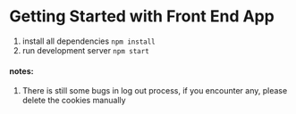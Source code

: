 # Getting Started with Front End App

1. install all dependencies `npm install`
2. run development server `npm start`

#### notes:

1. There is still some bugs in log out process, if you encounter any, please delete the cookies manually
